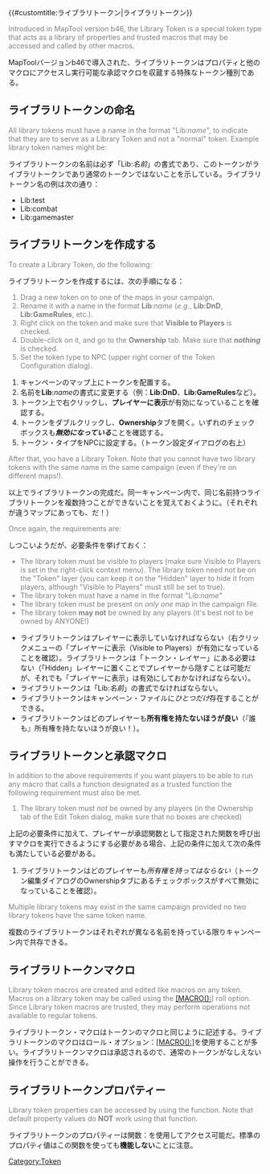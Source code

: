 {{\#customtitle:ライブラリトークン|ライブラリトークン}}

<div style="color:gray">

Introduced in MapTool version b46, the Library Token is a special token
type that acts as a library of properties and trusted macros that may be
accessed and called by other macros.

</div>

MapToolバージョンb46で導入された、ライブラリトークンはプロパティと他のマクロにアクセスし実行可能な承認マクロを収蔵する特殊なトークン種別である。

## ライブラリトークンの命名

<div style="color:gray">

All library tokens must have a name in the format "Lib:*name*", to
indicate that they are to serve as a Library Token and not a "normal"
token. Example library token names might be:

</div>

ライブラリトークンの名前は必ず「Lib:*名前*」の書式であり、このトークンがライブラリトークンであり通常のトークンではないことを示している。ライブラリトークン名の例は次の通り：

  - Lib:test
  - Lib:combat
  - Lib:gamemaster

## ライブラリトークンを作成する

<div style="color:gray">

To create a Library Token, do the following:

</div>

ライブラリトークンを作成するには、次の手順になる：

<div style="color:gray">

1.  Drag a new token on to one of the maps in your campaign.
2.  Rename it with a name in the format **Lib**:*name* (*e.g.*,
    **Lib:DnD**, **Lib:GameRules**, etc.).
3.  Right click on the token and make sure that **Visible to Players**
    is checked.
4.  Double-click on it, and go to the **Ownership** tab. Make sure that
    ***nothing*** is checked.
5.  Set the token type to NPC (upper right corner of the Token
    Configuration dialog).

</div>

1.  キャンペーンのマップ上にトークンを配置する。
2.  名前を**Lib**:*name*の書式に変更する（例：**Lib:DnD**、**Lib:GameRules**など）。
3.  トークン上で右クリックし、**プレイヤーに表示**が有効になっていることを確認する。
4.  トークンをダブルクリックし、**Ownership**タブを開く。いずれのチェックボックスも***無効になっている***ことを確認する。
5.  トークン・タイプをNPCに設定する。（トークン設定ダイアログの右上）

<div style="color:gray">

After that, you have a Library Token. Note that you cannot have two
library tokens with the same name in the same campaign (even if they're
on different maps\!).

</div>

以上でライブラリトークンの完成だ。同一キャンペーン内で、同じ名前持つライブラリトークンを複数持つことができないことを覚えておくように。（それぞれが違うマップにあっても、だ！）

<div style="color:gray">

Once again, the requirements are:

</div>

しつこいようだが、必要条件を挙げておく：

<div style="color:gray">

  - The library token must be visible to players (make sure Visible to
    Players is set in the right-click context menu). The library token
    need not be on the "Token" layer (you can keep it on the "Hidden"
    layer to hide it from players, although "Visible to Players" must
    still be set to true).
  - The library token must have a name in the format "Lib:*name*"
  - The library token must be present on *only one* map in the campaign
    file.
  - The library token **may not** be owned by any players (it's best not
    to be owned by ANYONE\!)

</div>

  - ライブラリトークンはプレイヤーに表示していなければならない（右クリックメニューの「プレイヤーに表示（Visible to
    Players）が有効になっていることを確認）。ライブラリトークンは「トークン・レイヤー」にある必要はない（「Hidden」レイヤーに置くことでプレイヤーから隠すことは可能だが、それでも「プレイヤーに表示」は有効にしておかなければならない）。
  - ライブラリトークンは「Lib:*名前*」の書式でなければならない。
  - ライブラリトークンはキャンペーン・ファイルに*ひとつだけ*存在することができる。
  - ライブラリトークンはどのプレイヤーも**所有権を持たないほうが良い**（『誰も』所有権を持たないほうが良い！）。

## ライブラリトークンと承認マクロ

<div style="color:gray">

In addition to the above requirements if you want players to be able to
run any macro that calls a function designated as a trusted function the
following requirement must also be met.

</div>

<div style="color:gray">

1.  The library token must *not* be owned by any players (in the
    Ownership tab of the Edit Token dialog, make sure that no boxes are
    checked)

</div>

上記の必要条件に加えて、プレイヤーが承認関数として指定された関数を呼び出すマクロを実行できるようにする必要がある場合、上記の条件に加えて次の条件も満たしている必要がある。

1.  ライブラリトークンはどのプレイヤーも*所有権を持ってはならない*（トークン編集ダイアログのOwnershipタブにあるチェックボックスがすべて無効になっていることを確認）。

<div style="color:gray">

Multiple library tokens may exist in the same campaign provided no two
library tokens have the same token name.

</div>

複数のライブラリトークンはそれぞれが異なる名前を持っている限りキャンペーン内で共存できる。

## ライブラリトークンマクロ

<div style="color:gray">

Library token macros are created and edited like macros on any token.
Macros on a library token may be called using the
[\[MACRO():](Macros:Branching_and_Looping#MACRO_Option "wikilink")\]
roll option. Since Library token macros are trusted, they may perform
operations not available to regular tokens.

</div>

ライブラリトークン・マクロはトークンのマクロと同じように記述する。ライブラリトークンのマクロはロール・オプション：[\[MACRO():](Macros:Branching_and_Looping/ja#MACRO_Option "wikilink")\]を使用することが多い。ライブラリトークンマクロは承認されるので、通常のトークンがなしえない操作を行うことができる。

## ライブラリトークンプロパティー

<div style="color:gray">

Library token properties can be accessed by using the  function. Note
that default property values do **NOT** work using that function.

</div>

ライブラリトークンのプロパティーは関数：を使用してアクセス可能だ。標準のプロパティ値はこの関数を使っても**機能しない**ことに注意。

[Category:Token](Category:Token "wikilink")